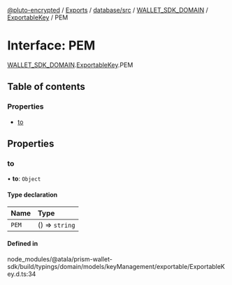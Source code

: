 [@pluto-encrypted](../README.md) / [Exports](../modules.md) / [database/src](../modules/database_src.md) / [WALLET\_SDK\_DOMAIN](../modules/database_src.WALLET_SDK_DOMAIN.md) / [ExportableKey](../modules/database_src.WALLET_SDK_DOMAIN.ExportableKey.md) / PEM

# Interface: PEM

[WALLET\_SDK\_DOMAIN](../modules/database_src.WALLET_SDK_DOMAIN.md).[ExportableKey](../modules/database_src.WALLET_SDK_DOMAIN.ExportableKey.md).PEM

## Table of contents

### Properties

- [to](database_src.WALLET_SDK_DOMAIN.ExportableKey.PEM.md#to)

## Properties

### to

• **to**: `Object`

#### Type declaration

| Name | Type |
| :------ | :------ |
| `PEM` | () => `string` |

#### Defined in

node_modules/@atala/prism-wallet-sdk/build/typings/domain/models/keyManagement/exportable/ExportableKey.d.ts:34

